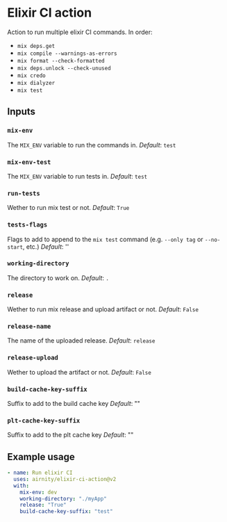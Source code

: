 # Elixir CI action

Action to run multiple elixir CI commands. In order:

- `mix deps.get`
- `mix compile --warnings-as-errors`
- `mix format --check-formatted`
- `mix deps.unlock --check-unused`
- `mix credo`
- `mix dialyzer`
- `mix test`

## Inputs

### `mix-env`

The `MIX_ENV` variable to run the commands in.
_Default_: `test`

### `mix-env-test`

The `MIX_ENV` variable to run tests in.
_Default_: `test`

### `run-tests`

Wether to run mix test or not.
_Default_: `True`

### `tests-flags`

Flags to add to append to the `mix test` command (e.g. `--only tag` or `--no-start`, etc.)
_Default_: ''

### `working-directory`

The directory to work on.
_Default_: `.`

### `release`

Wether to run mix release and upload artifact or not.
_Default_: `False`

### `release-name`

The name of the uploaded release.
_Default_: `release`

### `release-upload`

Wether to upload the artifact or not.
_Default_: `False`

### `build-cache-key-suffix`

Suffix to add to the build cache key
_Default_: ""

### `plt-cache-key-suffix`

Suffix to add to the plt cache key
_Default_: ""

## Example usage

```yaml
- name: Run elixir CI
  uses: airnity/elixir-ci-action@v2
  with:
    mix-env: dev
    working-directory: "./myApp"
    release: "True"
    build-cache-key-suffix: "test"
```
